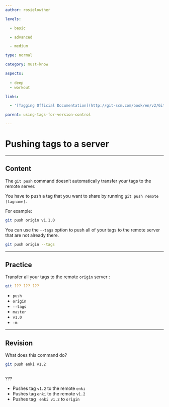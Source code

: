 ```yaml
---
author: rosielowther

levels:

  - basic

  - advanced

  - medium

type: normal

category: must-know

aspects:
  
  - deep
  - workout

links:

  - '[Tagging Official Documentation](http://git-scm.com/book/en/v2/Git-Basics-Tagging){website}'

parent: using-tags-for-version-control

---
```


# Pushing tags to a server

---
## Content

The `git push` command doesn’t automatically transfer your tags to the remote server. 

You have to push a tag that you want to share by running `git push remote [tagname]`. 

For example:
```bash
git push origin v1.1.0
```
You can use the `--tags` option to push all of your tags to the remote server that are not already there.
```bash
git push origin --tags
```

---
## Practice

Transfer all your tags to the remote  `origin` server :
```bash
git ??? ??? ???
```

* `push`
* `origin`
* `--tags`
* `master`
* `v1.0`
* `-m`

---
## Revision

What does this command do?
```bash
git push enki v1.2
 
```
???

* Pushes tag `v1.2` to the remote `enki`
* Pushes tag `enki` to the remote `v1.2`
* Pushes tag ` enki v1.2` to `origin`

 
